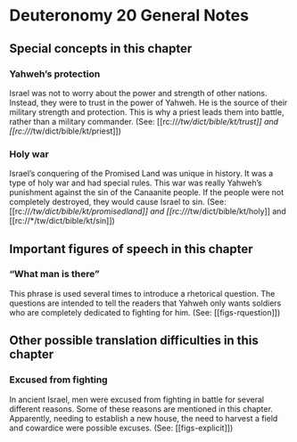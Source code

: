 # Deuteronomy 20 General Notes
## Special concepts in this chapter

### Yahweh’s protection
Israel was not to worry about the power and strength of other nations. Instead, they were to trust in the power of Yahweh. He is the source of their military strength and protection. This is why a priest leads them into battle, rather than a military commander. (See: [[rc://*/tw/dict/bible/kt/trust]] and [[rc://*/tw/dict/bible/kt/priest]])

### Holy war
Israel’s conquering of the Promised Land was unique in history. It was a type of holy war and had special rules. This war was really Yahweh’s punishment against the sin of the Canaanite people. If the people were not completely destroyed, they would cause Israel to sin. (See: [[rc://*/tw/dict/bible/kt/promisedland]] and [[rc://*/tw/dict/bible/kt/holy]] and [[rc://*/tw/dict/bible/kt/sin]])

## Important figures of speech in this chapter

### “What man is there”
This phrase is used several times to introduce a rhetorical question. The questions are intended to tell the readers that Yahweh only wants soldiers who are completely dedicated to fighting for him. (See: [[figs-rquestion]])

## Other possible translation difficulties in this chapter

### Excused from fighting
In ancient Israel, men were excused from fighting in battle for several different reasons. Some of these reasons are mentioned in this chapter. Apparently, needing to establish a new house, the need to harvest a field and cowardice were possible excuses. (See: [[figs-explicit]])